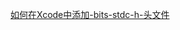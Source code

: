 





[如何在Xcode中添加-bits-stdc-h-头文件](http://www.saberismywife.com/2017/11/17/如何在Xcode中添加-bits-stdc-h-头文件/)

